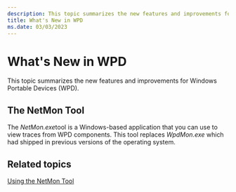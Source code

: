 ```yaml
---
description: This topic summarizes the new features and improvements for Windows Portable Devices (WPD) in Windows 8.
title: What's New in WPD
ms.date: 03/03/2023
---
```


# What's New in WPD


This topic summarizes the new features and improvements for Windows Portable Devices (WPD).

## <span id="The_NetMon_Tool"></span><span id="the_netmon_tool"></span><span id="THE_NETMON_TOOL"></span>The NetMon Tool


The *NetMon.exe*tool is a Windows-based application that you can use to view traces from WPD components. This tool replaces *WpdMon.exe* which had shipped in previous versions of the operating system.

## <span id="related_topics"></span>Related topics


[Using the NetMon Tool](using-the-netmon-tool.md)

 

 





